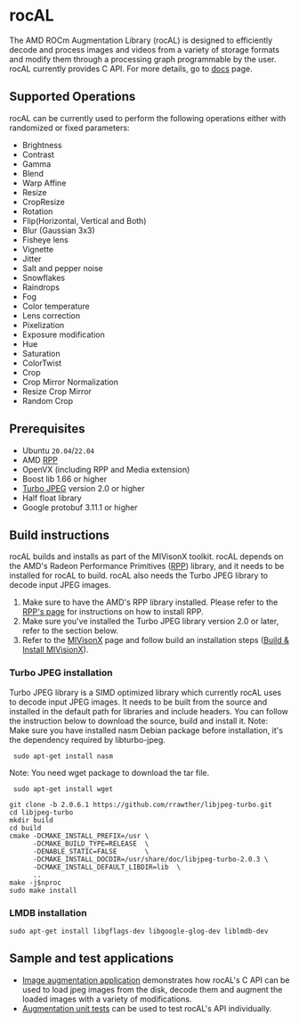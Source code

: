 # rocAL

The AMD ROCm Augmentation Library (rocAL) is designed to efficiently decode and process images and videos from a variety of storage formats and modify them through a processing graph programmable by the user. rocAL currently provides C API.
For more details, go to [docs](docs) page.

## Supported Operations

rocAL can be currently used to perform the following operations either with randomized or fixed parameters:

* Brightness
* Contrast
* Gamma
* Blend
* Warp Affine
* Resize
* CropResize
* Rotation
* Flip(Horizontal, Vertical and Both)
* Blur (Gaussian 3x3)
* Fisheye lens
* Vignette
* Jitter
* Salt and pepper noise
* Snowflakes
* Raindrops
* Fog
* Color temperature
* Lens correction
* Pixelization
* Exposure modification
* Hue
* Saturation
* ColorTwist
* Crop
* Crop Mirror Normalization
* Resize Crop Mirror
* Random Crop

## Prerequisites

*  Ubuntu `20.04`/`22.04`
*  AMD [RPP](https://github.com/GPUOpen-ProfessionalCompute-Libraries/rpp)
*  OpenVX (including RPP and Media extension)
*  Boost lib 1.66 or higher
*  [Turbo JPEG](https://libjpeg-turbo.org/) version 2.0 or higher
*  Half float library
*  Google protobuf 3.11.1 or higher

## Build instructions

rocAL builds and installs as part of the MIVisonX toolkit. rocAL depends on the AMD's Radeon Performance Primitives ([RPP](https://github.com/GPUOpen-ProfessionalCompute-Libraries/rpp)) library, and it needs to be installed for rocAL to build. rocAL also needs the Turbo JPEG library to decode input JPEG images.

1. Make sure to have the AMD's RPP library installed. Please refer to the [RPP's page](https://github.com/GPUOpen-ProfessionalCompute-Libraries/rpp) for instructions on how to install RPP.
2. Make sure you've installed the Turbo JPEG library version 2.0 or later, refer to the section below.
3. Refer to the [MIVisonX](../README.md) page and follow build an installation steps ([Build & Install MIVisionX](../README.md#build--install-mivisionx)).

### Turbo JPEG installation

Turbo JPEG library is a SIMD optimized library which currently rocAL uses to decode input JPEG images. It needs to be built from the source and installed in the default path for libraries and include headers. You can follow the instruction below to download the source, build and install it.
Note: Make sure you have installed nasm Debian package before installation, it's the dependency required by libturbo-jpeg.

```
 sudo apt-get install nasm
```

Note: You need wget package to download the tar file.

```
 sudo apt-get install wget
```

```
git clone -b 2.0.6.1 https://github.com/rrawther/libjpeg-turbo.git
cd libjpeg-turbo
mkdir build
cd build
cmake -DCMAKE_INSTALL_PREFIX=/usr \
      -DCMAKE_BUILD_TYPE=RELEASE  \
      -DENABLE_STATIC=FALSE       \
      -DCMAKE_INSTALL_DOCDIR=/usr/share/doc/libjpeg-turbo-2.0.3 \
      -DCMAKE_INSTALL_DEFAULT_LIBDIR=lib  \
      ..
make -j$nproc
sudo make install
```

### LMDB installation

```
sudo apt-get install libgflags-dev libgoogle-glog-dev liblmdb-dev

```

## Sample and test applications

*  [Image augmentation application](../apps/image_augmentation) demonstrates how rocAL's C API can be used to load jpeg images from the disk, decode them and augment the loaded images with a variety of modifications.
*  [Augmentation unit tests](../utilities/rali/rali_unittests) can be used to test rocAL's API individually.
